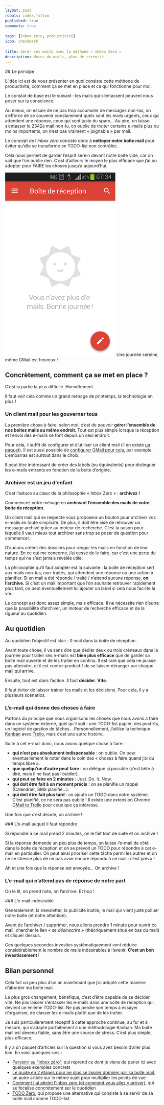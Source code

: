 ```yaml
---
layout: post
robots: index,follow
published: true
comments: true

tags: [inbox zero, productivité]
icon: checkmark

title: Gérer ses mails avec la méthode « Inbox Zero »
description: Moins de mails, plus de sérénité !
---
```


## Le principe

L’idée ici est de vous présenter en quoi consiste cette méthode de productivité, comment ça se met en place et ce qui fonctionne pour moi.

Le constat de base est le suivant : les mails qui s’entassent peuvent nous peser sur la conscience. 

Au mieux, on essaie de ne pas trop accumuler de messages non-lus, on s’efforce de se souvenir constamment quels sont les mails urgents, ceux qui attendent une réponse, ceux qui sont juste du spam… Au pire, on laisse s’entasser le 2342e mail non-lu, on oublie de traiter certains e-mails plus ou moins importants, on n’est pas vraiment « joignable » par mail.

Le concept de l’*inbox zero* consiste donc à **nettoyer notre boite mail** pour éviter qu’elle se transforme en TODO-list non contrôlée.
 
Cela nous permet de garder l’esprit serein devant notre boite vide, car on sait que l’on oublie rien. C’est d’ailleurs le moyen le plus efficace que j’ai pu adopter pour FAIRE les choses jusqu’à aujourd’hui.

<div class="illustration">
  <img alt="Le saint Graal" src="/assets/img/inbox-zero/the-ultimate-goal.png">
  Une journée sereine, même GMail est heureux !
</div>

## Concrètement, comment ça se met en place ?

C’est la partie la plus difficile. Honnêtement.

Il faut voir cela comme un grand ménage de printemps, la technologie en plus !

### Un client mail pour les gouverner tous

La première chose à faire, selon moi, c’est de pouvoir **gérer l’ensemble de nos boites mails au même endroit**. Tout est plus simple lorsque la réception et l’envoi des e-mails se font depuis un seul endroit.

Pour cela, il suffit de configurer et d’utiliser un client mail (il en existe [un paquet](https://fr.wikipedia.org/wiki/Client_de_messagerie#Liste_de_clients_de_messagerie)). Il est aussi possible de [configurer GMail pour cela](http://pourron.com/aides-tutos/la-gestion-de-plusieurs-adresses-email-sur-gmail/), par exemple. L’embarras est surtout dans le choix.

Il peut être intéressant de créer des labels (ou équivalents) pour distinguer les e-mails entrants en fonction de la boite d’origine.

### Archiver est un jeu d’enfant

C’est l’astuce au cœur de la philosophie « Inbox Zero » : **archivez !**

Commencez votre ménage en **archivant l’ensemble des mails de votre boite de réception**.

Un client mail qui se respecte vous proposera un bouton pour archiver vos e-mails en toute simplicité. De plus, il doit être aisé de retrouver un message archivé grâce au moteur de recherche. C’est la raison pour laquelle il vaut mieux tout archiver sans trop se poser de question pour commencer.

D’aucuns créent des dossiers pour *ranger* les mails en fonction de leur nature. En ce qui me concerne, j’ai cessé de le faire, car c’est une perte de temps qui ne s’est jamais révélée utile.

La philosophie qu’il faut adopter est la suivante : la boite de réception sert aux mails non-lus, non-traités, qui attendent une réponse ou une action à planifier. Si un mail a été répondu / traité / n’attend aucune réponse, **on l’archive**. Si c’est un mail important que l’on souhaite retrouver rapidement plus tard, on peut éventuellement lui ajouter un label si cela nous facilite la vie.

Le concept est donc assez simple, mais efficace. Il ne nécessite rien d’autre que la possibilité d’archiver, un moteur de recherche efficace et de la rigueur au quotidien.

## Au quotidien

Au quotidien l’objectif est clair : 0 mail dans la boite de réception.

Avant toute chose, il va sans dire que dédier deux ou trois créneaux dans la journée pour traiter ses e-mails est **bien plus efficace** que de garder sa boite mail ouverte et de les traiter en continu. Il est rare que cela ne puisse pas atteindre, et il est contre-productif de se laisser déranger par chaque mail qui arrive.

Ensuite, tout est dans l’action. Il faut **décider**. **Vite**.

Il faut éviter de laisser trainer les mails et les décisions. Pour cela, il y a plusieurs scénarios.

### L’e-mail qui donne des choses à faire

Partons du principe que nous organisons les choses que nous avons à faire dans un système externe, quel qu’il soit : une TODO-list papier, des post-its, un logiciel de gestion de tâches… Personnellement, j’utilise la technique [Kanban](https://fr.wikipedia.org/wiki/Kanban_(d%C3%A9veloppement)) avec [Trello](https://trello.com/), mais c’est une autre histoire.

Suite à cet e-mail donc, nous avons quelque chose à faire :

- **qui n’est pas absolument indispensable** : on oublie. On peut éventuellement le noter dans le coin des « choses à faire quand j’ai du temps libre ».
- **que quelqu’un d’autre peut faire** : on délègue si possible (c’est bête à dire, mais il ne faut pas l’oublier).
- **qui peut se faire en 2 minutes** : Just. Do. It. Now.
- **qui doit être fait à un moment précis** : on se planifie un rappel (Calendrier, SMS planifié…).
- **qui doit être fait plus tard** : on ajoute un TODO dans notre système. C’est planifié, ce ne sera pas oublié ! Il existe une extension Chrome [GMail to Trello](https://chrome.google.com/webstore/detail/gmail-to-trello/oceoildfbiaeclndnjknjpfaoofeekgl) pour ceux que ça intéresse.

Une fois que c’est décidé, on archive !

### L’e-mail auquel il faut répondre

Si répondre à ce mail prend 2 minutes, on le fait tout de suite et on archive !

Si la réponse demande un peu plus de temps, on laisse l’e-mail de côté dans la boite de réception et on se prévoit un TODO pour répondre à cet e-mail en particulier. On peut ainsi prioriser cette tâche parmi les autres et on ne se stresse plus de ne pas avoir encore répondu à ce mail : c’est prévu !

Ah et une fois que la réponse est envoyée… On archive !

### L’e-mail qui n’attend pas de réponse de notre part

On le lit, on prend note, on l’archive. Et hop !

### L’e-mail indésirable

Généralement, la newsletter, la publicité inutile, le mail qui vient juste polluer notre boite (et notre attention).

Avant de l’archiver / supprimer, nous allons prendre 1 minute pour ouvrir ce mail, chercher le lien *« se désinscrire »* (théoriquement situé en bas du mail) et cliquer dessus. 

Ces quelques secondes investies systématiquement vont réduire considérablement le nombre de mails indésirables à l’avenir. **C’est un bon investissement !**

## Bilan personnel

Cela fait un peu plus d’un an maintenant que j’ai adopté cette manière d’aborder ma boite mail. 

Le plus gros changement, bénéfique, c’est d’être capable de se décider vite. Ne pas laisser s’entasser les e-mails dans une boite de réception qui devient un énième TODO-list. Ne pas perdre son temps à essayer d’organiser, de classer les e-mails plutôt que de les traiter.

Je suis particulièrement réceptif à cette approche continue, au fur et à mesure, qui s’adapte parfaitement à une méthodologie Kanban. Ma boite mail est devenu fiable, sans être une source de stress. C’est plus simple, plus efficace.

Il y a un paquet d’articles sur la question si vous avez besoin d’aller plus loin. En voici quelques-uns :

- [Parvenir au "inbox zéro"](http://www.journaldunet.com/management/expert/54537/parvenir-au--inbox-zero--ou-comment-venir-a-bout-de-sa-boite-mail.shtml), qui reprend ce dont je viens de parler ici avec quelques exemples concrets
- [Le guide en 2 étapes pour ne plus se laisser dominer par sa boite mail](http://alexbortolotti.com/inbox-zero/), un autre article sur le même sujet pour multiplier les points de vue
- [Comment j'ai atteint l'inbox zero (et comment vous allez y arriver)](https://t37.net/comment-jai-atteint-linbox-zero-et-comment-vous-allez-y-arriver.html), qui se focalise concrètement sur le quotidien
- [TODO Zero](http://verekia.com/slides/todo-zero/), qui propose une alternative qui consiste à se servir de sa boite mail comme TODO-list
